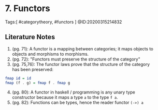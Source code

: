 # 7. Functors

Tags:[ #categorytheory, #functors ]
@ID:20200315214832

## Literature Notes
1. (pg. 71): A functor is a mapping between categories; it maps objects to objects and morphisms to morphisms.
2. (pg. 72): "Functors must preserve the structure of the category"
3. (pg. 75,76): The functor laws prove that the  structure of the category has been preserved:

```haskell
fmap id = id
fmap (f . g) = fmap f . fmap g
```
4. (pg. 80): A functor in haskell / programming is any unary type constructor because it maps a type `a` to the type `f a`.
5. (pg. 82): Functions can be types, hence the reader functor `(->) a`